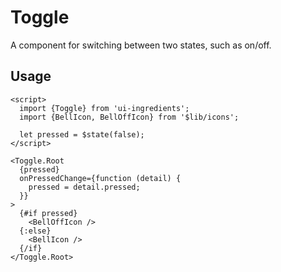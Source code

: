 # Toggle

A component for switching between two states, such as on/off.

## Usage

```svelte
<script>
  import {Toggle} from 'ui-ingredients';
  import {BellIcon, BellOffIcon} from '$lib/icons';

  let pressed = $state(false);
</script>

<Toggle.Root
  {pressed}
  onPressedChange={function (detail) {
    pressed = detail.pressed;
  }}
>
  {#if pressed}
    <BellOffIcon />
  {:else}
    <BellIcon />
  {/if}
</Toggle.Root>
```
